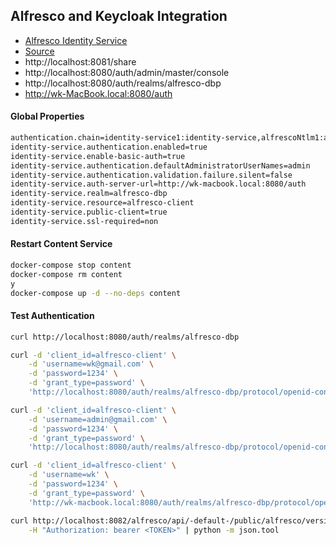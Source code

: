 ## Alfresco and Keycloak Integration

- [Alfresco Identity Service](https://community.alfresco.com/people/gravitonian/blog/2018/07/17/getting-started-with-alfresco-identity-service-ea-keycloak)
- [Source](https://github.com/gravitonian/alfresco-dbp-keycloak-integration)
- http://localhost:8081/share
- http://localhost:8080/auth/admin/master/console
- http://localhost:8080/auth/realms/alfresco-dbp
- http://wk-MacBook.local:8080/auth

#### Global Properties

```bash
authentication.chain=identity-service1:identity-service,alfrescoNtlm1:alfrescoNtlm
identity-service.authentication.enabled=true
identity-service.enable-basic-auth=true
identity-service.authentication.defaultAdministratorUserNames=admin
identity-service.authentication.validation.failure.silent=false
identity-service.auth-server-url=http://wk-macbook.local:8080/auth
identity-service.realm=alfresco-dbp
identity-service.resource=alfresco-client
identity-service.public-client=true
identity-service.ssl-required=non
```

#### Restart Content Service

```bash
docker-compose stop content
docker-compose rm content
y
docker-compose up -d --no-deps content
```

#### Test Authentication

```bash
curl http://localhost:8080/auth/realms/alfresco-dbp

curl -d 'client_id=alfresco-client' \
    -d 'username=wk@gmail.com' \
    -d 'password=1234' \
    -d 'grant_type=password' \
    'http://localhost:8080/auth/realms/alfresco-dbp/protocol/openid-connect/token' | python -m json.tool

curl -d 'client_id=alfresco-client' \
    -d 'username=admin@gmail.com' \
    -d 'password=1234' \
    -d 'grant_type=password' \
    'http://localhost:8080/auth/realms/alfresco-dbp/protocol/openid-connect/token' | python -m json.tool

curl -d 'client_id=alfresco-client' \
    -d 'username=wk' \
    -d 'password=1234' \
    -d 'grant_type=password' \
    'http://wk-macbook.local:8080/auth/realms/alfresco-dbp/protocol/openid-connect/token' | python -m json.tool
```

```bash
curl http://localhost:8082/alfresco/api/-default-/public/alfresco/versions/1/nodes/-root-/children \
    -H "Authorization: bearer <TOKEN>" | python -m json.tool
```